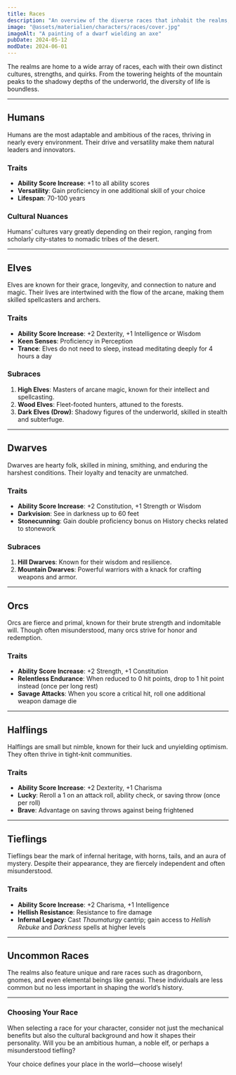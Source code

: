 ```yaml
---
title: Races
description: "An overview of the diverse races that inhabit the realms, their traits, and cultural nuances."
image: "@assets/materialien/characters/races/cover.jpg"
imageAlt: "A painting of a dwarf wielding an axe"
pubDate: 2024-05-12
modDate: 2024-06-01
---
```


The realms are home to a wide array of races, each with their own distinct cultures, strengths, and quirks. From the towering heights of the mountain peaks to the shadowy depths of the underworld, the diversity of life is boundless.

---

## Humans

Humans are the most adaptable and ambitious of the races, thriving in nearly every environment. Their drive and versatility make them natural leaders and innovators.

### Traits

- **Ability Score Increase**: +1 to all ability scores
- **Versatility**: Gain proficiency in one additional skill of your choice
- **Lifespan**: 70-100 years

### Cultural Nuances

Humans’ cultures vary greatly depending on their region, ranging from scholarly city-states to nomadic tribes of the desert.

---

## Elves

Elves are known for their grace, longevity, and connection to nature and magic. Their lives are intertwined with the flow of the arcane, making them skilled spellcasters and archers.

### Traits

- **Ability Score Increase**: +2 Dexterity, +1 Intelligence or Wisdom
- **Keen Senses**: Proficiency in Perception
- **Trance**: Elves do not need to sleep, instead meditating deeply for 4 hours a day

### Subraces

1. **High Elves**: Masters of arcane magic, known for their intellect and spellcasting.
2. **Wood Elves**: Fleet-footed hunters, attuned to the forests.
3. **Dark Elves (Drow)**: Shadowy figures of the underworld, skilled in stealth and subterfuge.

---

## Dwarves

Dwarves are hearty folk, skilled in mining, smithing, and enduring the harshest conditions. Their loyalty and tenacity are unmatched.

### Traits

- **Ability Score Increase**: +2 Constitution, +1 Strength or Wisdom
- **Darkvision**: See in darkness up to 60 feet
- **Stonecunning**: Gain double proficiency bonus on History checks related to stonework

### Subraces

1. **Hill Dwarves**: Known for their wisdom and resilience.
2. **Mountain Dwarves**: Powerful warriors with a knack for crafting weapons and armor.

---

## Orcs

Orcs are fierce and primal, known for their brute strength and indomitable will. Though often misunderstood, many orcs strive for honor and redemption.

### Traits

- **Ability Score Increase**: +2 Strength, +1 Constitution
- **Relentless Endurance**: When reduced to 0 hit points, drop to 1 hit point instead (once per long rest)
- **Savage Attacks**: When you score a critical hit, roll one additional weapon damage die

---

## Halflings

Halflings are small but nimble, known for their luck and unyielding optimism. They often thrive in tight-knit communities.

### Traits

- **Ability Score Increase**: +2 Dexterity, +1 Charisma
- **Lucky**: Reroll a 1 on an attack roll, ability check, or saving throw (once per roll)
- **Brave**: Advantage on saving throws against being frightened

---

## Tieflings

Tieflings bear the mark of infernal heritage, with horns, tails, and an aura of mystery. Despite their appearance, they are fiercely independent and often misunderstood.

### Traits

- **Ability Score Increase**: +2 Charisma, +1 Intelligence
- **Hellish Resistance**: Resistance to fire damage
- **Infernal Legacy**: Cast _Thaumaturgy_ cantrip; gain access to _Hellish Rebuke_ and _Darkness_ spells at higher levels

---

## Uncommon Races

The realms also feature unique and rare races such as dragonborn, gnomes, and even elemental beings like genasi. These individuals are less common but no less important in shaping the world’s history.

---

### Choosing Your Race

When selecting a race for your character, consider not just the mechanical benefits but also the cultural background and how it shapes their personality. Will you be an ambitious human, a noble elf, or perhaps a misunderstood tiefling?

Your choice defines your place in the world—choose wisely!
